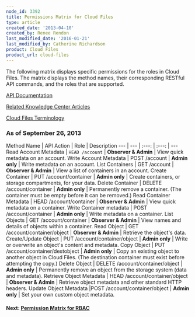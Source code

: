 ```yaml
---
node_id: 3392
title: Permissions Matrix for Cloud Files
type: article
created_date: '2013-04-10'
created_by: Renee Rendon
last_modified_date: '2016-01-21'
last_modified_by: Catherine Richardson
product: Cloud Files
product_url: cloud-files
---
```


The following matrix displays specific permissions for the roles in Cloud Files. The matrix displays the method names, their corresponding RESTful API commands, and the roles that are supported.

[API Documentation](https://developer.rackspace.com/docs/cloud-files/v1/developer-guide/#developer-guide)

[Related Knowledge Center Articles](/how-to/)

[Cloud Files Terminology](/how-to/cloud-files-faq)

### As of September 26, 2013

Method Name | API Action | Role | Description
--- | --- | :---: | :---: | ---
Read Account Metadata | ```HEAD /account``` | **Observer & Admin** | View quick metadata on an account.
Write Account Metadata | POST /account | **Admin only** | Write metadata on an account.
List Containers | GET /account | **Observer & Admin** | View a list of containers in an account.
Create Container | PUT /account/container | **Admin only** | Create containers, or storage compartments, for your data.
Delete Container | DELETE /account/container | **Admin only** | Permanently remove a container. (The container must be empty before it can be removed.)
Read Container Metadata | HEAD /account/container | **Observer & Admin** | View quick metadata on a container.
Write Container metadata | POST /account/container | **Admin only** | Write metadata on a container.
List Objects | GET /account/container | **Observer & Admin** | View names and details of objects within a container.
Read Object | GET /account/container/object | **Observer & Admin** | Retrieve the object's data.
Create/Update Object | PUT /account/container/object | **Admin only** | Write or overwrite an object's content and metadata.
Copy Object | PUT /account/container/destobject | **Admin only** | Copy an existing object to another object in Cloud Files. (The destination container must exist before attempting the copy.)
Delete Object | DELETE /account/container/object | **Admin only** | Permanently remove an object from the storage system (data and metadata).
Retrieve Object Metadata | HEAD /account/container/object | **Observer & Admin** | Retrieve object metadata and other standard HTTP headers.
Update Object Metadata |POST /account/container/object |  **Admin only** | Set your own custom object metadata.


#### Next: [Permission Matrix for RBAC](/how-to/permissions-matrix-for-role-based-access-control-rbac)
